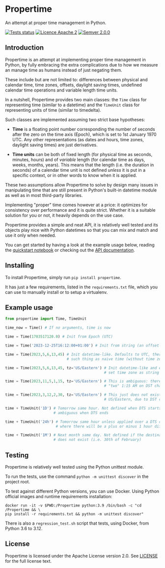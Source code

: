 # Propertime

An attempt at proper time management in Python.

[![Tests status](https://github.com/sarusso/Propertime/actions/workflows/ci.yml/badge.svg)](https://github.com/sarusso/Propertime/actions) [![Licence Apache 2](https://img.shields.io/github/license/sarusso/Propertime)](https://github.com/sarusso/Propertime/blob/main/LICENSE) [![Semver 2.0.0](https://img.shields.io/badge/semver-v2.0.0-blue)](https://semver.org/spec/v2.0.0.html) 


## Introduction


Propertime is an attempt at implementing proper time management in Python, by fully embracing the extra complications due to how we measure an manage time as humans instead of just negating them.

These include but are not limited to: differences between physical and calendar time, time zones, offsets, daylight saving times, undefined calendar time operations and variable length time units.

In a nutshell, Propertime provides two main classes: the ``Time`` class for representing time (similar to a datetime) and the ``TimeUnit`` class for representing units of time (similar to timedelta). 

Such classes are implemented assuming two strict base hypotheses:

- **Time** is a floating point number corresponding the number of seconds after the zero on the time axis (Epoch), which is set to 1st January 1970 UTC. Any other representations (as dates and hours, time zones, daylight saving times) are just derivatives.

- **Time units** can be both of fixed length (for physical time as seconds, minutes, hours) and  of *variable* length (for calendar time as days, weeks, months, years). This means that the length (i.e. the duration in seconds) of a calendar time unit is not defined *unless* it is put in a specific context, or in other words to know when it is applied.


These two assumptions allow Propertime to solve by design many issues in manipulating time that are still present in Python's built-in datetime module as well as in most third-party libraries.

Implementing "proper" time comes however at a price: it optimizes for consistency over performance and it is quite strict. Whether it is a suitable solution for you or not, it heavily depends on the use case.

Propertime provides a simple and neat API, it is relatively well tested and its objects play nice with Python datetimes so that you can mix and match and use it only when needed.

You can get started by having a look at the example usage below, reading the [quickstart notebook](Quickstart.ipynb) or checking out the [API documentation](https://propertime.readthedocs.io).


## Installing

To install Propertime, simply run ``pip install propertime``.

It has just a few requirements, listed in the ``requirements.txt`` file, which you can use to manually install or to setup a virtualenv.


## Example usage

```python
from propertime import Time, TimeUnit

time_now = Time() # If no arguments, time is now

time = Time(1703517120.0) # Init from Epoch (UTC)

time = Time('2023-12-25T16:12:00+01:00') # Init from string (an offset is set)

time = Time(2023,5,6,13,45) # Init datetime-like. Defaults to UTC, there is no
                            # such thing as naive time (without time zone/offset)

time = Time(2023,5,6,13,45, tz='US/Eastern') # Init datetime-like and easily
                                             # set time zone as string

time = Time(2023,11,5,1,15, tz='US/Eastern') # This is ambiguous: there are
                                             # "two" 1:15 AM on DST change

time = Time(2023,3,12,2,30, tz='US/Eastern') # This just does not exist on
                                             # US/Eastern, due to DST change

time + TimeUnit('1D') # Tomorrow same hour. Not defined when DTS starts, and
                      # ambiguous when DTS ends

time + TimeUnit('24h') # Tomorrow same hour unless applied over a DTS change,
                       # where there will be a plus or minus 1 hour difference

time + TimeUnit('1M') # Next month same day. Not defined if the destination day
                      # does not exist (i.e. 30th of February)

```


## Testing

Propertime is relatively well tested using the Python unittest module.

To run the tests, use the command ``python -m unittest discover`` in the project root.

To test against different Python versions, you can use Docker. Using Python official images and runtime requirements installation:

    docker run -it -v $PWD:/Propertime python:3.9 /bin/bash -c "cd /Propertime && \
    pip install -r requirements.txt && python -m unittest discover"
    
There is also a ``regression_test.sh`` script that tests, using Docker, from Python 3.6 to 3.12.


## License
Propertime is licensed under the Apache License version 2.0. See [LICENSE](https://github.com/sarusso/Propertime/blob/master/LICENSE) for the full license text.



